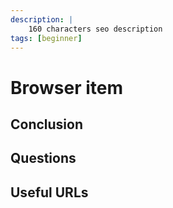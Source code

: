 ```yaml
---
description: |
    160 characters seo description
tags: [beginner]
---
```


# Browser item

## Conclusion

## Questions

## Useful URLs
